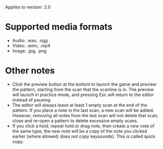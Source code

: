 Applies to version: 2.0

# Supported media formats
* Audio: .wav, .ogg
* Video: .wmv, .mp4
* Image: .jpg, .png

# Other notes

* Click the preview button at the bottom to launch the game and preview the pattern, starting from the scan that the scanline is in. The preview will launch in practice mode, and pressing Esc will return to the editor instead of pausing.
* The editor will always leave at least 1 empty scan at the end of the pattern. If you place a note in the last scan, a new scan will be added. However, removing all notes from the last scan will not delete that scan; close and re-open a pattern to delete excessive empty scans.
* If you click a hold, repeat hold or drag note, then create a new note of the same type, the new note will be a copy of the note you clicked earlier (where allowed; does not copy keysounds). This is called quick copy.